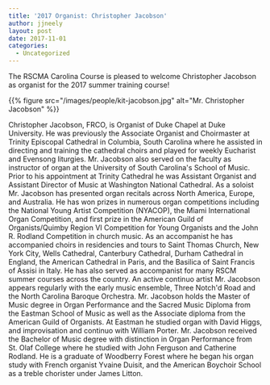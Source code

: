 ```yaml
---
title: '2017 Organist: Christopher Jacobson'
author: jjneely
layout: post
date: 2017-11-01
categories:
  - Uncategorized
---
```

The RSCMA Carolina Course is pleased to welcome Christopher Jacobson as organist for the
2017 summer training course!

{{% figure src="/images/people/kit-jacobson.jpg" alt="Mr. Christopher Jacobson" %}}

Christopher Jacobson, FRCO, is Organist of Duke Chapel at Duke University. He
was previously the Associate Organist and Choirmaster at Trinity Episcopal
Cathedral in Columbia, South Carolina where he assisted in directing and
training the cathedral choirs and played for weekly Eucharist and Evensong
liturgies. Mr. Jacobson also served on the faculty as instructor of organ at
the University of South Carolina's School of Music. Prior to his appointment at
Trinity Cathedral he was Assistant Organist and Assistant Director of Music at
Washington National Cathedral. As a soloist Mr. Jacobson has presented organ
recitals across North America, Europe, and Australia. He has won prizes in
numerous organ competitions including the National Young Artist Competition
(NYACOP), the Miami International Organ Competition, and first prize in the
American Guild of Organists/Quimby Region VI Competition for Young Organists
and the John R. Rodland Competition in church music. As an accompanist he has
accompanied choirs in residencies and tours to Saint Thomas Church, New York
City, Wells Cathedral, Canterbury Cathedral, Durham Cathedral in England, the
American Cathedral in Paris, and the Basilica of Saint Francis of Assisi in
Italy. He has also served as accompanist for many RSCM summer courses across
the country. An active continuo artist Mr. Jacobson appears regularly with the
early music ensemble, Three Notch'd Road and the North Carolina Baroque
Orchestra. Mr. Jacobson holds the Master of Music degree in Organ Performance
and the Sacred Music Diploma from the Eastman School of Music as well as the
Associate diploma from the American Guild of Organists. At Eastman he studied
organ with David Higgs, and improvisation and continuo with William Porter. Mr.
Jacobson received the Bachelor of Music degree with distinction in Organ
Performance from St. Olaf College where he studied with John Ferguson and
Catherine Rodland. He is a graduate of Woodberry Forest where he began his
organ study with French organist Yvaine Duisit, and the American Boychoir
School as a treble chorister under James Litton.
